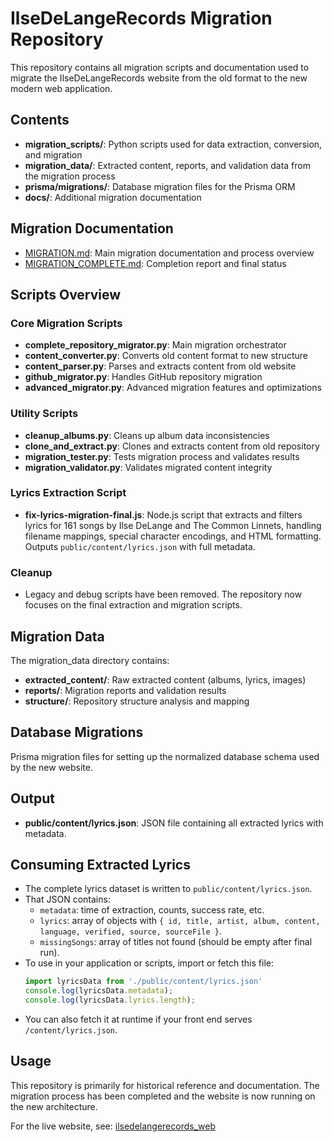 ﻿# IlseDeLangeRecords Migration Repository

This repository contains all migration scripts and documentation used to migrate the IlseDeLangeRecords website from the old format to the new modern web application.

## Contents

- **migration_scripts/**: Python scripts used for data extraction, conversion, and migration
- **migration_data/**: Extracted content, reports, and validation data from the migration process
- **prisma/migrations/**: Database migration files for the Prisma ORM
- **docs/**: Additional migration documentation

## Migration Documentation

- [MIGRATION.md](MIGRATION.md): Main migration documentation and process overview
- [MIGRATION_COMPLETE.md](MIGRATION_COMPLETE.md): Completion report and final status

## Scripts Overview

### Core Migration Scripts
- **complete_repository_migrator.py**: Main migration orchestrator
- **content_converter.py**: Converts old content format to new structure
- **content_parser.py**: Parses and extracts content from old website
- **github_migrator.py**: Handles GitHub repository migration
- **advanced_migrator.py**: Advanced migration features and optimizations

### Utility Scripts
- **cleanup_albums.py**: Cleans up album data inconsistencies
- **clone_and_extract.py**: Clones and extracts content from old repository
- **migration_tester.py**: Tests migration process and validates results
- **migration_validator.py**: Validates migrated content integrity

### Lyrics Extraction Script
- **fix-lyrics-migration-final.js**: Node.js script that extracts and filters lyrics for 161 songs by Ilse DeLange and The Common Linnets, handling filename mappings, special character encodings, and HTML formatting. Outputs `public/content/lyrics.json` with full metadata.

### Cleanup
- Legacy and debug scripts have been removed. The repository now focuses on the final extraction and migration scripts.

## Migration Data

The migration_data directory contains:
- **extracted_content/**: Raw extracted content (albums, lyrics, images)
- **reports/**: Migration reports and validation results
- **structure/**: Repository structure analysis and mapping

## Database Migrations

Prisma migration files for setting up the normalized database schema used by the new website.

## Output
- **public/content/lyrics.json**: JSON file containing all extracted lyrics with metadata.

## Consuming Extracted Lyrics
- The complete lyrics dataset is written to `public/content/lyrics.json`.
- That JSON contains:
  - `metadata`: time of extraction, counts, success rate, etc.
  - `lyrics`: array of objects with `{ id, title, artist, album, content, language, verified, source, sourceFile }`.
  - `missingSongs`: array of titles not found (should be empty after final run).
- To use in your application or scripts, import or fetch this file:
  ```js
  import lyricsData from './public/content/lyrics.json'
  console.log(lyricsData.metadata);
  console.log(lyricsData.lyrics.length);
  ```
- You can also fetch it at runtime if your front end serves `/content/lyrics.json`.

## Usage

This repository is primarily for historical reference and documentation. The migration process has been completed and the website is now running on the new architecture.

For the live website, see: [ilsedelangerecords_web](https://github.com/ilsedelangerecords/ilsedelangerecords_web)
